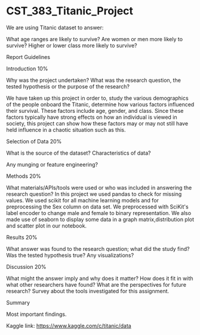 # CST_383_Titanic_Project
We are using Titanic dataset to answer: 

What age ranges are likely to survive?
Are women or men more likely to survive?
Higher or lower class more likely to survive?

Report Guidelines


Introduction 10%

Why was the project undertaken?
What was the research question, the tested hypothesis or the purpose of the research?

We have taken up this project in order to, study the various demographics of the people onboard the Titanic, determine how various factors influenced their survival. These factors include age, gender, and class. Since these factors typically have strong effects on how an individual is viewed in society, this project can show how these factors may or may not still have held influence in a chaotic situation such as this.

Selection of Data 20%

What is the source of the dataset? Characteristics of data?

Any munging or feature engineering?



Methods 20%

What materials/APIs/tools were used or who was included in answering the research question?
In this project we used pandas to check for missing values. We used scikit for all machine learning models and for preprocessing the Sex column on data set. We preprocessed with SciKit's label encoder to change male and female to binary representation. We also made use of seaborn to display some data in a graph matrix,distribution plot and scatter plot in our notebook.


Results 20%

What answer was found to the research question; what did the study find? Was the tested hypothesis true? Any visualizations?


Discussion 20%

What might the answer imply and why does it matter? How does it fit in with what other researchers have found? What are the perspectives for future research? Survey about the tools investigated for this assignment.


Summary

Most important findings.


Kaggle link: https://www.kaggle.com/c/titanic/data
